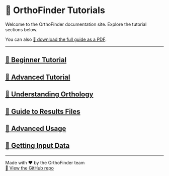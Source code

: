 # 🧬 OrthoFinder Tutorials

Welcome to the OrthoFinder documentation site. Explore the tutorial sections below.

You can also [📄 download the full guide as a PDF](old_all.pdf).

---

## [📘 Beginner Tutorial](beginner.md)

## [📗 Advanced Tutorial](advanced.md)

## [📙 Understanding Orthology](orthology.md)

## [📒 Guide to Results Files](results.md)

## [📕 Advanced Usage](usage.md)

## [📓 Getting Input Data](input.md)

---

Made with ❤️ by the OrthoFinder team  
[🔗 View the GitHub repo](https://github.com/OrthoFinder/OrthoFinder)
